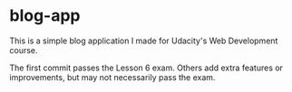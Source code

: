blog-app
========

This is a simple blog application I made for Udacity's Web Development course.

The first commit passes the Lesson 6 exam. Others add extra features or improvements, but may not necessarily pass the exam.
